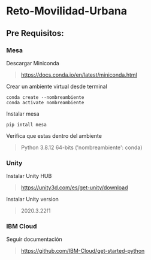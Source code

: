 # Reto-Movilidad-Urbana

## Pre Requisitos:
### Mesa
Descargar Miniconda
> https://docs.conda.io/en/latest/miniconda.html

Crear un ambiente virtual desde terminal
```
conda create --nombreambiente
conda activate nombreambiente
```

Instalar mesa
```
pip intall mesa
```

Verifica que estas dentro del ambiente
> Python 3.8.12 64-bits ('nombreambiente': conda)

### Unity
Instalar Unity HUB
> https://unity3d.com/es/get-unity/download

Instalar Unity version
> 2020.3.22f1


### IBM Cloud
Seguir documentación
> https://github.com/IBM-Cloud/get-started-python
